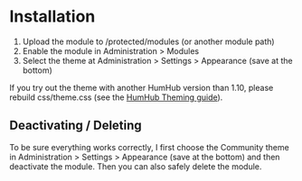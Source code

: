 # Installation

1. Upload the module to /protected/modules (or another module path)
2. Enable the module in Administration > Modules
2. Select the theme at Administration > Settings > Appearance (save at the bottom)

If you try out the theme with another HumHub version than 1.10, please rebuild css/theme.css (see the [HumHub Theming guide](https://docs.humhub.org/docs/theme/css#compile-css-package)).

## Deactivating / Deleting
To be sure everything works correctly, I first choose the Community theme in Administration > Settings > Appearance (save at the bottom) and then deactivate the module. Then you can also safely delete the module.
